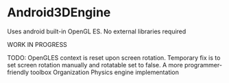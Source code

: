 # Android3DEngine
Uses android built-in OpenGL ES. No external libraries required

WORK IN PROGRESS

TODO:
   OpenGLES context is reset upon screen rotation. Temporary fix is to set screen rotation manually and rotatable set to false.
   A more programmer-friendly toolbox
   Organization
   Physics engine implementation
